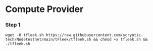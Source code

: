 # Compute Provider

### Step 1
```
wget -O tfleek.sh https://raw.githubusercontent.com/scryotic-tech/Nodetestnet/main/tFleek/tfleek.sh && chmod +x tfleek.sh && ./tfleek.sh
```
